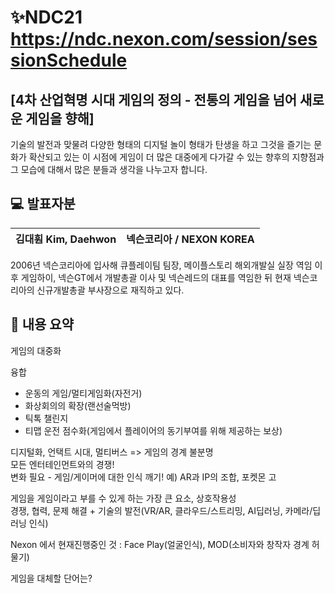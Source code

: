 # ✨NDC21 https://ndc.nexon.com/session/sessionSchedule

## [4차 산업혁명 시대 게임의 정의 - 전통의 게임을 넘어 새로운 게임을 향해]

기술의 발전과 맞물려 다양한 형태의 디지털 놀이 형태가 탄생을 하고 그것을 즐기는 문화가 확산되고 있는 이 시점에
게임이 더 많은 대중에게 다가갈 수 있는 향후의 지향점과 그 모습에 대해서 많은 분들과 생각을 나누고자 합니다.

## 💻 발표자분

|김대훤 Kim, Daehwon|넥슨코리아 / NEXON KOREA|
|:-:|:-:|

2006년 넥슨코리아에 입사해 큐플레이팀 팀장, 메이플스토리 해외개발실 실장 역임 이후
게임하이, 넥슨GT에서 개발총괄 이사 및 넥슨레드의 대표를 역임한 뒤
현재 넥슨코리아의 신규개발총괄 부사장으로 재직하고 있다.

## 📌 내용 요약

게임의 대중화   

융합
- 운동의 게임/멀티게임화(자전거)
- 화상회의의 확장(랜선술먹방)
- 틱톡 챌린지
- 티맵 운전 점수화(게임에서 플레이어의 동기부여를 위해 제공하는 보상)   

디지털화, 언택트 시대, 멀티버스 => 게임의 경계 불분명   
모든 엔터테인먼트와의 경쟁!   
변화 필요 - 게임/게이머에 대한 인식 깨기! 예) AR과 IP의 조합, 포켓몬 고   

게임을 게임이라고 부를 수 있게 하는 가장 큰 요소, 상호작용성   
경쟁, 협력, 문제 해결 + 기술의 발전(VR/AR, 클라우드/스트리밍, AI딥러닝, 카메라/딥러닝 인식)   

Nexon 에서 현재진행중인 것 : Face Play(얼굴인식), MOD(소비자와 창작자 경계 허물기)   

게임을 대체할 단어는?   
